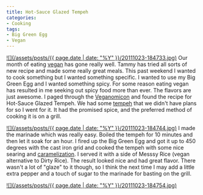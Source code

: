 ```yaml
---
title: Hot-Sauce Glazed Tempeh
categories:
- Cooking
tags:
- Big Green Egg
- Vegan
---
```


[![](/assets/posts/{{ page.date | date: "%Y" }}/20111023-184733.jpg)](http://thingelstad.com/s/hot-sauce-glazed-tempeh/20111023-184733-jpg/img) Our month of eating [vegan](http://en.wikipedia.org/wiki/Vegan#Dietary_veganism) has gone really well. Tammy has tried all sorts of new recipe and made some really great meals. This past weekend I wanted to cook something but I wanted something specific. I wanted to use my Big Green Egg and I wanted something spicy. For some reason eating vegan has resulted in me seeking out spicy food more than ever. The flavors are just awesome.
I paged through the [Veganomicon](http://www.amazon.com/dp/156924264X/?tag=thingelstad-20) and found the recipe for Hot-Sauce Glazed Tempeh. We had some [tempeh](http://en.wikipedia.org/wiki/Tempeh) that we didn't have plans for so I went for it. It had the promised spice, and the preferred method of cooking it is on a grill.

[![](/assets/posts/{{ page.date | date: "%Y" }}/20111023-184744.jpg)](http://thingelstad.com/s/hot-sauce-glazed-tempeh/20111023-184744-jpg/img) I made the marinade which was really easy. Boiled the tempeh for 10 minutes and then let it soak for an hour. I fired up the Big Green Egg and got it up to 450 degrees with the cast iron grid and cooked the tempeh with some nice searing and [caramelization](http://en.wikipedia.org/wiki/Caramelization). I served it with a side of Messsy Rice (vegan alternative to Dirty Rice). The result looked nice and had great flavor. There wasn't a lot of "glaze" to it though, so I think the next time I may add a little extra pepper and a touch of sugar to the marinade for basting on the grill.

[![](/assets/posts/{{ page.date | date: "%Y" }}/20111023-184754.jpg)](http://thingelstad.com/s/hot-sauce-glazed-tempeh/20111023-184754-jpg/img)
